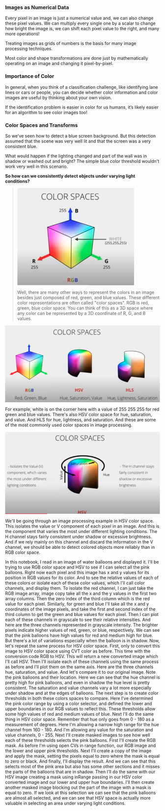 
### Images as Numerical Data

Every pixel in an image is just a numerical value and, we can also change these pixel values. We can multiply every single one by a scalar to change how bright the image is, we can shift each pixel value to the right, and many more operations!

Treating images as grids of numbers is the basis for many image processing techniques.

Most color and shape transformations are done just by mathematically operating on an image and changing it pixel-by-pixel.

### Importance of Color

In general, when you think of a classification challenge, like identifying lane lines or cars or people, you can decide whether color information and color images are useful by thinking about your own vision.

If the identification problem is easier in color for us humans, it’s likely easier for an algorithm to see color images too!

### Color Spaces and Transforms

So we've seen how to detect a blue screen background. But this detection assumed that the scene was very well lit and that the screen was a very consistent blue. 

What would happen if the lighting changed and part of the wall was in shadow or washed out and bright? The simple blue color threshold wouldn't work very well in this scenario. 

<b> So how can we consistently detect objects under varying light conditions? </b>
> <img src="/Visual Representations/CV_Color_Spaces_And_Transform_001.png" align="center"/></p>Well, there are many other ways to represent the colors in an image besides just composed of red, green, and blue values. These different color representations are often called "color spaces". RGB is red, green, blue color space. You can think of this as a 3D space where any color can be represented by a 3D coordinate of R, G, and B values.

<img src="/Visual Representations/CV_Color_Spaces_And_Transform_002.png" align="center"/></p>

For example, white is on the corner here with a value of 255 255 255 for red green and blue values. There's also HSV color space for hue, saturation, and value. And HLS for hue, lightness, and saturation. And these are some of the most commonly used color spaces in image processing. 

<img src="/Visual Representations/CV_Color_Spaces_And_Transform_003.png" align="center"/></p> 

We'll be going through an image processing example in HSV color space. This isolates the value or V component of each pixel in an image. And this is the component that varies the most under different lighting conditions. The H channel stays fairly consistent under shadow or excessive brightness. And if we rely mainly on this channel and discard the information in the V channel, we should be able to detect colored objects more reliably than in RGB color space.

In this notebook, I read in an image of water balloons and displayed it.
I'll be trying to use RGB color space and HSV to see if I can select all the pink balloons. Right now each pixel and this image has x and y values for its position in RGB values for its color. And to see the relative values of each of these colors or isolate each of these color values, which I'll call color channels, and display them. To isolate the red channel, I can just take the RGB image array, image copy take all the x and the y values in the first two array columns. Then the zero index of the third column which is the red value for each pixel. Similarly, for green and blue I'll take all the x and y coordinates of the image pixels, and take the first and second index of the third column to get the green and blue values for each pixel. Then I can plot each of these channels in grayscale to see their relative intensities. And here are the three channels represented in grayscale intensity. The brighter pixels indicate higher values of red, green, or blue, respectively. We can see that the pink balloons have high values for red and medium high for blue. But there's a lot of variations especially when the balloon is in shadow. Now, let's repeat the same process for HSV color space. First, only to convert this image to HSV color space using CVT color as before. This time with the conversion code RGB to HSV. This will return a new converted image which I'll call HSV. Then I'll isolate each of these channels using the same process as before and I'll plot them on the same axis. Here are the three channels hue, saturation, and value. And let's compare it to our original image. Note the pink balloons and their location. Here we can see that the hue channel is pretty high for pink balloons, and even in shadow the hue level is pretty consistent. The saturation and value channels vary a lot more especially under shadow and at the edges of balloons. The next step is to create color thresholds in both these colors spaces to compare. Here I've determined the pink color range by using a color selector, and defined the lower and upper boundaries in our RGB values to reflect this. These thresholds allow some high values of red and medium values of blue. Next I'll do the same thing in HSV color space. Remember that hue only goes from 0 - 180 as a measurement of degrees. Here I'm allowing a narrow high range for the hue channel from 160 - 180. And I'm allowing any value for the saturation and value channels, 0 - 255. Next I'll create masked images to see how well each of these thresholds selects the pink balloons. First I'll create the RGB mask. As before I'm using open CVs in range function, our RGB image and the lower and upper pink thresholds. Next I'll create a copy of the image and apply the mask, setting the pixels equal to zero where the mask is equal to zero or black. And finally, I'll display the result. And we can see that this selects most of the pink area but also has some other sections and it misses the parts of the balloons that are in shadow. Then I'll do the same with our HSV image creating a mask using inRange passing in our HSV color converted image and our lower and upper hue boundaries. I'll then create another masked image blocking out the part of the image with a mask is equal to zero. If we look at this selection we can see that the pink balloons are almost all selected, and we can see that HSV space is actually more valuable in selecting an area under varying light conditions.
